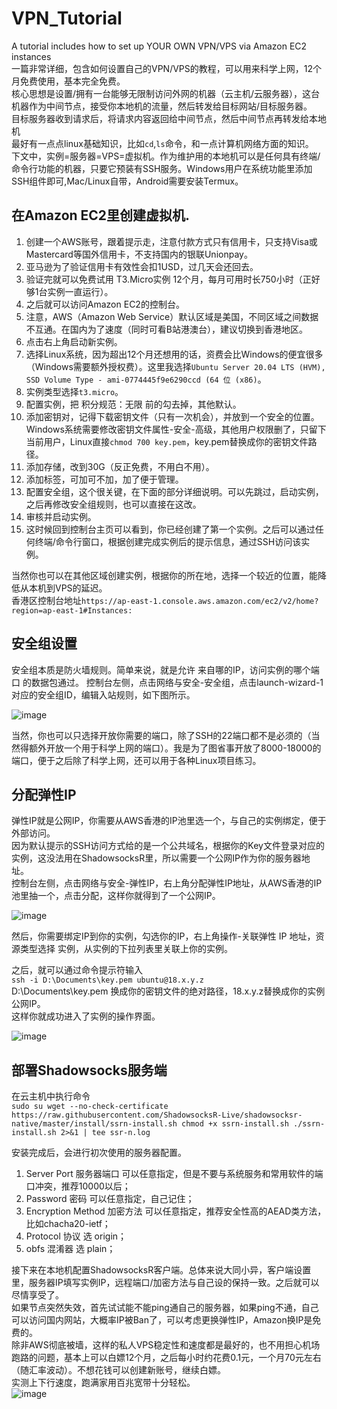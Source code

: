 # VPN_Tutorial
A tutorial includes how to set up YOUR OWN VPN/VPS via Amazon EC2 instances  
一篇非常详细，包含如何设置自己的VPN/VPS的教程，可以用来科学上网，12个月免费使用，基本完全免费。  
核心思想是设置/拥有一台能够无限制访问外网的机器（云主机/云服务器），这台机器作为中间节点，接受你本地机的流量，然后转发给目标网站/目标服务器。  
目标服务器收到请求后，将请求内容返回给中间节点，然后中间节点再转发给本地机   
最好有一点点linux基础知识，比如`cd`,`ls`命令，和一点计算机网络方面的知识。    
下文中，实例=服务器=VPS=虚拟机。作为维护用的本地机可以是任何具有终端/命令行功能的机器，只要它预装有SSH服务。Windows用户在系统功能里添加SSH组件即可,Mac/Linux自带，Android需要安装Termux。

## 在Amazon EC2里创建虚拟机.
1. 创建一个AWS账号，跟着提示走，注意付款方式只有信用卡，只支持Visa或Mastercard等国外信用卡，不支持国内的银联Unionpay。
2. 亚马逊为了验证信用卡有效性会扣1USD，过几天会还回去。  
3. 验证完就可以免费试用 T3.Micro实例 12个月，每月可用时长750小时（正好够1台实例一直运行）。  
4. 之后就可以访问Amazon EC2的控制台。  
5. 注意，AWS（Amazon Web Service）默认区域是美国，不同区域之间数据不互通。在国内为了速度（同时可看B站港澳台），建议切换到香港地区。  
6. 点击右上角启动新实例。  
7. 选择Linux系统，因为超出12个月还想用的话，资费会比Windows的便宜很多（Windows需要额外授权费）。这里我选择`Ubuntu Server 20.04 LTS (HVM), SSD Volume Type - ami-0774445f9e6290ccd (64 位 (x86)`。  
8. 实例类型选择`t3.micro`。  
9. 配置实例，把 积分规范：无限 前的勾去掉，其他默认。  
10. 添加密钥对，记得下载密钥文件（只有一次机会），并放到一个安全的位置。Windows系统需要修改密钥文件属性-安全-高级，其他用户权限删了，只留下当前用户，Linux直接`chmod 700 key.pem`，key.pem替换成你的密钥文件路径。  
11. 添加存储，改到30G（反正免费，不用白不用）。  
12. 添加标签，可加可不加，加了便于管理。  
13. 配置安全组，这个很关键，在下面的部分详细说明。可以先跳过，启动实例，之后再修改安全组规则，也可以直接在这改。  
14. 审核并启动实例。 
15. 这时候回到控制台主页可以看到，你已经创建了第一个实例。之后可以通过任何终端/命令行窗口，根据创建完成实例后的提示信息，通过SSH访问该实例。  

当然你也可以在其他区域创建实例，根据你的所在地，选择一个较近的位置，能降低从本机到VPS的延迟。  
香港区控制台地址`https://ap-east-1.console.aws.amazon.com/ec2/v2/home?region=ap-east-1#Instances:`  

## 安全组设置
安全组本质是防火墙规则。简单来说，就是允许 来自哪的IP，访问实例的哪个端口 的数据包通过。
控制台左侧，点击网络与安全-安全组，点击launch-wizard-1对应的安全组ID，编辑入站规则，如下图所示。  

![image](https://user-images.githubusercontent.com/48174333/116269174-8e650580-a7b0-11eb-887e-59187a949fa8.png)

当然，你也可以只选择开放你需要的端口，除了SSH的22端口都不是必须的（当然得额外开放一个用于科学上网的端口）。我是为了图省事开放了8000-18000的端口，便于之后除了科学上网，还可以用于各种Linux项目练习。  

## 分配弹性IP
弹性IP就是公网IP，你需要从AWS香港的IP池里选一个，与自己的实例绑定，便于外部访问。  
因为默认提示的SSH访问方式给的是一个公共域名，根据你的Key文件登录对应的实例，这没法用在ShadowsocksR里，所以需要一个公网IP作为你的服务器地址。  
控制台左侧，点击网络与安全-弹性IP，右上角分配弹性IP地址，从AWS香港的IP池里抽一个，点击分配，这样你就得到了一个公网IP。  

![image](https://user-images.githubusercontent.com/48174333/116273319-3c25e380-a7b4-11eb-9e31-6f20a356815e.png)

然后，你需要绑定IP到你的实例，勾选你的IP，右上角操作-关联弹性 IP 地址，资源类型选择 实例，从实例的下拉列表里关联上你的实例。  



之后，就可以通过命令提示符输入  
`ssh -i D:\Documents\key.pem ubuntu@18.x.y.z`  
D:\Documents\key.pem 换成你的密钥文件的绝对路径，18.x.y.z替换成你的实例公网IP。  
这样你就成功进入了实例的操作界面。  

![image](https://user-images.githubusercontent.com/48174333/116275794-80b27e80-a7b6-11eb-9fd1-adc853c2ca08.png)

## 部署Shadowsocks服务端
在云主机中执行命令  
`sudo su
wget --no-check-certificate https://raw.githubusercontent.com/ShadowsocksR-Live/shadowsocksr-native/master/install/ssrn-install.sh
chmod +x ssrn-install.sh
./ssrn-install.sh 2>&1 | tee ssr-n.log`

安装完成后，会进行初次使用的服务器配置。
1. Server Port 服务器端口 可以任意指定，但是不要与系统服务和常用软件的端口冲突，推荐10000以后；  
2. Password 密码 可以任意指定，自己记住；  
3. Encryption Method 加密方法 可以任意指定，推荐安全性高的AEAD类方法，比如chacha20-ietf；  
4. Protocol 协议 选 origin；  
5. obfs 混淆器 选 plain；  

接下来在本地机配置ShadowsocksR客户端。总体来说大同小异，客户端设置里，服务器IP填写实例IP，远程端口/加密方法与自己设的保持一致。之后就可以尽情享受了。  
如果节点突然失效，首先试试能不能ping通自己的服务器，如果ping不通，自己可以访问国内网站，大概率IP被Ban了，可以考虑更换弹性IP，Amazon换IP是免费的。  
除非AWS彻底被墙，这样的私人VPS稳定性和速度都是最好的，也不用担心机场跑路的问题，基本上可以白嫖12个月，之后每小时约花费0.1元，一个月70元左右（随汇率波动）。不想花钱可以创建新账号，继续白嫖。  
实测上下行速度，跑满家用百兆宽带十分轻松。  
![image](https://user-images.githubusercontent.com/48174333/116256439-c581e980-a7a5-11eb-909a-30112ba3668f.png)

